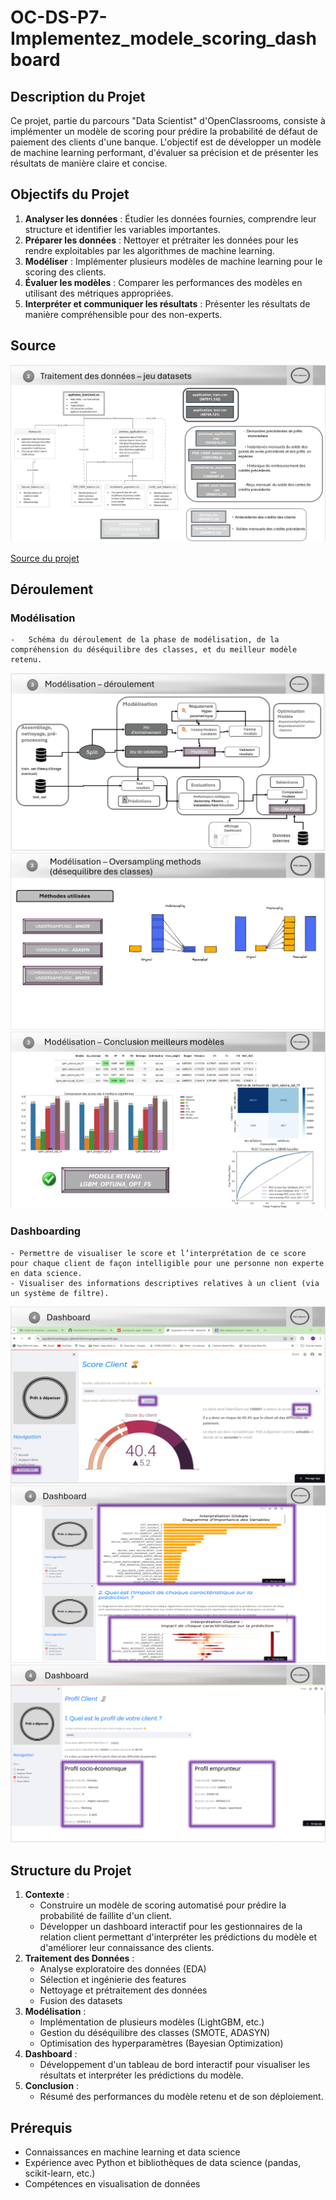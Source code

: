 # OC-DS-P7-Implementez_modele_scoring_dashboard


## Description du Projet

Ce projet, partie du parcours "Data Scientist" d'OpenClassrooms, consiste à implémenter un modèle de scoring pour prédire la probabilité de défaut de paiement des clients d'une banque. L'objectif est de développer un modèle de machine learning performant, d'évaluer sa précision et de présenter les résultats de manière claire et concise.

## Objectifs du Projet

1. **Analyser les données** : Étudier les données fournies, comprendre leur structure et identifier les variables importantes.
2. **Préparer les données** : Nettoyer et prétraiter les données pour les rendre exploitables par les algorithmes de machine learning.
3. **Modéliser** : Implémenter plusieurs modèles de machine learning pour le scoring des clients.
4. **Évaluer les modèles** : Comparer les performances des modèles en utilisant des métriques appropriées.
5. **Interpréter et communiquer les résultats** : Présenter les résultats de manière compréhensible pour des non-experts.

## Source

![Source](P7_Modelisation_risque_defaut_credit/Illustrations_diapos/Diapo_7_P07.png)

[Source du projet](https://www.kaggle.com/c/home-credit-default-risk/data)

## Déroulement

### Modélisation

    -   Schéma du déroulement de la phase de modélisation, de la compréhension du déséquilibre des classes, et du meilleur modèle retenu.

![Modélisation](P7_Modelisation_risque_defaut_credit/Illustrations_diapos/Diapo_15_P07.png)
![Modélisation](P7_Modelisation_risque_defaut_credit/Illustrations_diapos/Diapo_16_P07.png)
![Modélisation](P7_Modelisation_risque_defaut_credit/Illustrations_diapos/Diapo_17_P07.png)

### Dashboarding

    - Permettre de visualiser le score et l’interprétation de ce score pour chaque client de façon intelligible pour une personne non experte en data science.
    - Visualiser des informations descriptives relatives à un client (via un système de filtre).

![Dashboard](P7_Modelisation_risque_defaut_credit/Illustrations_diapos/Diapo_23_P07.png)
![Dashboard](P7_Modelisation_risque_defaut_credit/Illustrations_diapos/Diapo_24_P07.png)
![Dashboard](P7_Modelisation_risque_defaut_credit/Illustrations_diapos/Diapo_25_P07.png)

## Structure du Projet

1. **Contexte** :
    - Construire un modèle de scoring automatisé pour prédire la probabilité de faillite d'un client.
    - Développer un dashboard interactif pour les gestionnaires de la relation client permettant d'interpréter les prédictions du modèle et d'améliorer leur connaissance des clients.
2. **Traitement des Données** :
    - Analyse exploratoire des données (EDA)
    - Sélection et ingénierie des features
    - Nettoyage et prétraitement des données
    - Fusion des datasets
3. **Modélisation** :
    - Implémentation de plusieurs modèles (LightGBM, etc.)
    - Gestion du déséquilibre des classes (SMOTE, ADASYN)
    - Optimisation des hyperparamètres (Bayesian Optimization)
4. **Dashboard** :
    - Développement d'un tableau de bord interactif pour visualiser les résultats et interpréter les prédictions du modèle.
5. **Conclusion** :
    - Résumé des performances du modèle retenu et de son déploiement.

## Prérequis

- Connaissances en machine learning et data science
- Expérience avec Python et bibliothèques de data science (pandas, scikit-learn, etc.)
- Compétences en visualisation de données

